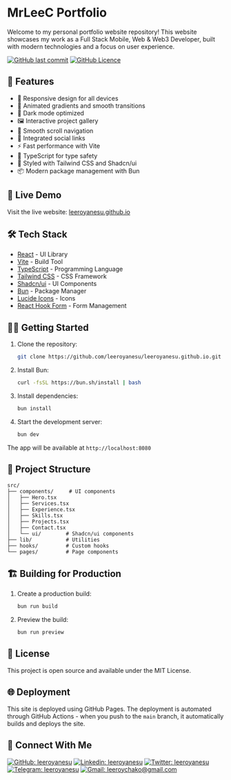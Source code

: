 # MrLeeC Portfolio

Welcome to my personal portfolio website repository! This website showcases my work as a Full Stack Mobile, Web & Web3 Developer, built with modern technologies and a focus on user experience.

[![GitHub last commit](https://img.shields.io/github/last-commit/leeroyanesu/leeroyanesu.github.io?label=Last+Commit&style=flat)][repo]
[![GitHub Licence](https://img.shields.io/github/license/leeroyanesu/leeroyanesu.github.io?label=Licence&style=flat)][license]

## 🌟 Features

- 📱 Responsive design for all devices
- 🎨 Animated gradients and smooth transitions
- 🌙 Dark mode optimized
- 🖼️ Interactive project gallery
- 📜 Smooth scroll navigation
- 🔗 Integrated social links
- ⚡ Fast performance with Vite
- 🎯 TypeScript for type safety
- 💅 Styled with Tailwind CSS and Shadcn/ui
- 📦 Modern package management with Bun


## 🚀 Live Demo

Visit the live website: [leeroyanesu.github.io](https://leeroyanesu.github.io)

## 🛠️ Tech Stack

- [React](https://reactjs.org/) - UI Library
- [Vite](https://vitejs.dev/) - Build Tool
- [TypeScript](https://www.typescriptlang.org/) - Programming Language
- [Tailwind CSS](https://tailwindcss.com/) - CSS Framework
- [Shadcn/ui](https://ui.shadcn.com/) - UI Components
- [Bun](https://bun.sh/) - Package Manager
- [Lucide Icons](https://lucide.dev/) - Icons
- [React Hook Form](https://react-hook-form.com/) - Form Management

## 🏃‍♂️ Getting Started

1. Clone the repository:
   ```bash
   git clone https://github.com/leeroyanesu/leeroyanesu.github.io.git
   ```

2. Install Bun:
   ```bash
   curl -fsSL https://bun.sh/install | bash
   ```

3. Install dependencies:
   ```bash
   bun install
   ```

4. Start the development server:
   ```bash
   bun dev
   ```

The app will be available at `http://localhost:8080`

## 📁 Project Structure

```
src/
├── components/     # UI components
│   ├── Hero.tsx
│   ├── Services.tsx
│   ├── Experience.tsx
│   ├── Skills.tsx
│   ├── Projects.tsx
│   ├── Contact.tsx
│   └── ui/        # Shadcn/ui components
├── lib/           # Utilities
├── hooks/         # Custom hooks
└── pages/         # Page components
```

## 🏗️ Building for Production

1. Create a production build:
   ```bash
   bun run build
   ```

2. Preview the build:
   ```bash
   bun run preview
   ```

## 📄 License

This project is open source and available under the MIT License.

## 🌐 Deployment

This site is deployed using GitHub Pages. The deployment is automated through GitHub Actions - when you push to the `main` branch, it automatically builds and deploys the site.


## 📱 Connect With Me

[![GitHub: leeroyanesu](https://img.shields.io/badge/leeroyanesu-EFF7F6?logo=GitHub&logoColor=333&link=https://www.github.com/leeroyanesu)][github]
[![Linkedin: leeroyanesu](https://img.shields.io/badge/Leeroy_Chako-EFF7F6?logo=LinkedIn&logoColor=blue&link=https://www.linkedin.com/in/leeroy-chako)][linkedin]
[![Twitter: leeroyanesu](https://img.shields.io/badge/MrLee_C-EFF7F6?logo=X&logoColor=333&link=https://twitter.com/MrLee_C)][twitter]
[![Telegram: leeroyanesu](https://img.shields.io/badge/MrLeeA_C-EFF7F6?logo=Telegram&link=https://telegram.me/MrLeeA_C)][telegram]
[![Gmail: leeroychako@gmail.com](https://img.shields.io/badge/leeroychako@gmail.com-EFF7F6?logo=Gmail&link=mailto:leeroychako@gmail.com)][gmail]

[github]: https://github.com/leeroyanesu
[twitter]: https://twitter.com/MrLee_C
[linkedin]: https://www.linkedin.com/in/leeroy-chako
[telegram]: https://telegram.me/MrLeeA_C
[gmail]: mailto:leeroychako@gmail.com

[repo]: https://github.com/leeroyanesu/leeroyanesu.github.io
[license]: https://github.com/leeroyanesu/leeroyanesu.github.io/blob/main/LICENSE
